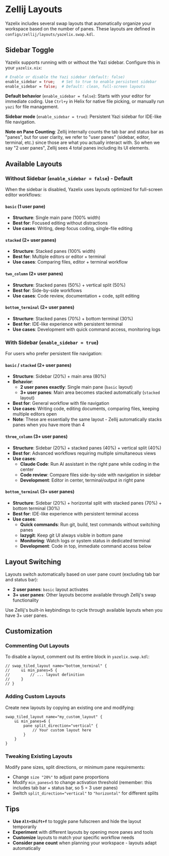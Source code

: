 # Zellij Layouts

Yazelix includes several swap layouts that automatically organize your workspace based on the number of panes. These layouts are defined in `configs/zellij/layouts/yazelix.swap.kdl`.

## Sidebar Toggle

Yazelix supports running with or without the Yazi sidebar. Configure this in your `yazelix.nix`:

```nix
# Enable or disable the Yazi sidebar (default: false)
enable_sidebar = true;   # Set to true to enable persistent sidebar
enable_sidebar = false;  # Default: clean, full-screen layouts
```

**Default behavior** (`enable_sidebar = false`): Starts with your editor for immediate coding. Use `Ctrl+y` in Helix for native file picking, or manually run `yazi` for file management.

**Sidebar mode** (`enable_sidebar = true`): Persistent Yazi sidebar for IDE-like file navigation.

**Note on Pane Counting**: Zellij internally counts the tab bar and status bar as "panes", but for user clarity, we refer to "user panes" (sidebar, editor, terminal, etc.) since those are what you actually interact with. So when we say "2 user panes", Zellij sees 4 total panes including its UI elements.

## Available Layouts

### Without Sidebar (`enable_sidebar = false`) - Default

When the sidebar is disabled, Yazelix uses layouts optimized for full-screen editor workflows:


#### `basic` (1 user pane)
- **Structure**: Single main pane (100% width)
- **Best for**: Focused editing without distractions
- **Use cases**: Writing, deep focus coding, single-file editing

#### `stacked` (2+ user panes)
- **Structure**: Stacked panes (100% width)
- **Best for**: Multiple editors or editor + terminal
- **Use cases**: Comparing files, editor + terminal workflow

#### `two_column` (2+ user panes)
- **Structure**: Stacked panes (50%) + vertical split (50%)
- **Best for**: Side-by-side workflows
- **Use cases**: Code review, documentation + code, split editing

#### `bottom_terminal` (2+ user panes)
- **Structure**: Stacked panes (70%) + bottom terminal (30%)
- **Best for**: IDE-like experience with persistent terminal
- **Use cases**: Development with quick command access, monitoring logs

### With Sidebar (`enable_sidebar = true`)

For users who prefer persistent file navigation:

#### `basic` / `stacked` (2+ user panes)
- **Structure**: Sidebar (20%) + main area (80%)
- **Behavior**: 
  - **2 user panes exactly**: Single main pane (`basic` layout)
  - **3+ user panes**: Main area becomes stacked automatically (`stacked` layout)
- **Best for**: General workflow with file navigation
- **Use cases**: Writing code, editing documents, comparing files, keeping multiple editors open
- **Note**: These are essentially the same layout - Zellij automatically stacks panes when you have more than 4

#### `three_column` (3+ user panes)
- **Structure**: Sidebar (20%) + stacked panes (40%) + vertical split (40%)
- **Best for**: Advanced workflows requiring multiple simultaneous views
- **Use cases**: 
  - **Claude Code**: Run AI assistant in the right pane while coding in the center
  - **Code review**: Compare files side-by-side with navigation in sidebar
  - **Development**: Editor in center, terminal/output in right pane

#### `bottom_terminal` (3+ user panes)
- **Structure**: Sidebar (20%) + horizontal split with stacked panes (70%) + bottom terminal (30%)
- **Best for**: IDE-like experience with persistent terminal access
- **Use cases**:
  - **Quick commands**: Run git, build, test commands without switching panes
  - **lazygit**: Keep git UI always visible in bottom pane
  - **Monitoring**: Watch logs or system status in dedicated terminal
  - **Development**: Code in top, immediate command access below

## Layout Switching

Layouts switch automatically based on user pane count (excluding tab bar and status bar):
- **2 user panes**: `basic` layout activates
- **3+ user panes**: Other layouts become available through Zellij's swap functionality

Use Zellij's built-in keybindings to cycle through available layouts when you have 3+ user panes.

## Customization

### Commenting Out Layouts
To disable a layout, comment out its entire block in `yazelix.swap.kdl`:
```kdl
// swap_tiled_layout name="bottom_terminal" {
//     ui min_panes=5 {
//         // ... layout definition
//     }
// }
```

### Adding Custom Layouts
Create new layouts by copying an existing one and modifying:
```kdl
swap_tiled_layout name="my_custom_layout" {
    ui min_panes=6 {
        pane split_direction="vertical" {
            // Your custom layout here
        }
    }
}
```

### Tweaking Existing Layouts
Modify pane sizes, split directions, or minimum pane requirements:
- Change `size "20%"` to adjust pane proportions
- Modify `min_panes=5` to change activation threshold (remember: this includes tab bar + status bar, so 5 = 3 user panes)
- Switch `split_direction="vertical"` to `"horizontal"` for different splits

## Tips

- **Use `Alt+Shift+f`** to toggle pane fullscreen and hide the layout temporarily
- **Experiment** with different layouts by opening more panes and tools
- **Customize** layouts to match your specific workflow needs
- **Consider pane count** when planning your workspace - layouts adapt automatically